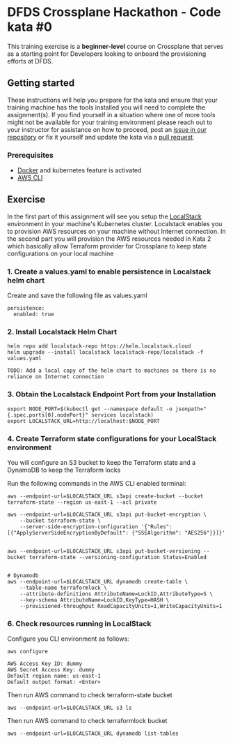 DFDS Crossplane Hackathon - Code kata #0
======================================

This training exercise is a **beginner-level** course on Crossplane that serves as a starting point for Developers looking to onboard the provisioning efforts at DFDS.

## Getting started
These instructions will help you prepare for the kata and ensure that your training machine has the tools installed you will need to complete the assignment(s). If you find yourself in a situation where one of more tools might not be available for your training environment please reach out to your instructor for assistance on how to proceed, post an [issue in our repository](https://github.com/dfds/dojo/issues) or fix it yourself and update the kata via a [pull request](https://github.com/dfds/dojo/pulls).

### Prerequisites
* [Docker](https://www.docker.com/get-started) and kubernetes feature is activated
* [AWS CLI](https://aws.amazon.com/cli/)

## Exercise
In the first part of this assignment will see you setup the [LocalStack](https://github.com/localstack/localstack) environment in your machine's Kubernetes cluster. Localstack enables you to provision AWS resources on your machine without Internet connection.
In the second part you will provision the AWS resources needed in Kata 2 which basically allow Terraform provider for Crossplane to keep state configurations on your local machine


### 1. Create a values.yaml to enable persistence in Localstack helm chart
Create and save the following file as values.yaml
```
persistence:
  enabled: true
```

### 2. Install Localstack Helm Chart
```
helm repo add localstack-repo https://helm.localstack.cloud
helm upgrade --install localstack localstack-repo/localstack -f values.yaml
```
`TODO: Add a local copy of the helm chart to machines so there is no reliance on Internet connection`

### 3. Obtain the Localstack Endpoint Port from your Installation

```
export NODE_PORT=$(kubectl get --namespace default -o jsonpath="{.spec.ports[0].nodePort}" services localstack)
export LOCALSTACK_URL=http://localhost:$NODE_PORT
```

### 4. Create Terraform state configurations for your LocalStack environment
You will configure an S3 bucket to keep the Terraform state and a DynamoDB to keep the Terraform locks

Run the following commands in the AWS CLI enabled terminal:
```
aws --endpoint-url=$LOCALSTACK_URL s3api create-bucket --bucket terraform-state --region us-east-1 --acl private

aws --endpoint-url=$LOCALSTACK_URL s3api put-bucket-encryption \
    --bucket terraform-state \
    --server-side-encryption-configuration '{"Rules": [{"ApplyServerSideEncryptionByDefault": {"SSEAlgorithm": "AES256"}}]}'


aws --endpoint-url=$LOCALSTACK_URL s3api put-bucket-versioning --bucket terraform-state --versioning-configuration Status=Enabled


# Dynamodb
aws --endpoint-url=$LOCALSTACK_URL dynamodb create-table \
    --table-name terraformlock \
    --attribute-definitions AttributeName=LockID,AttributeType=S \
    --key-schema AttributeName=LockID,KeyType=HASH \
    --provisioned-throughput ReadCapacityUnits=1,WriteCapacityUnits=1
```
### 6. Check resources running in LocalStack

Configure you CLI environment as follows:
```
aws configure

AWS Access Key ID: dummy 
AWS Secret Access Key: dummy
Default region name: us-east-1
Default output format: <Enter>

```
Then run AWS command to check terraform-state bucket
```
aws --endpoint-url=$LOCALSTACK_URL s3 ls
```
Then run AWS command to check terraformlock bucket
```
aws --endpoint-url=$LOCALSTACK_URL dynamodb list-tables
```
